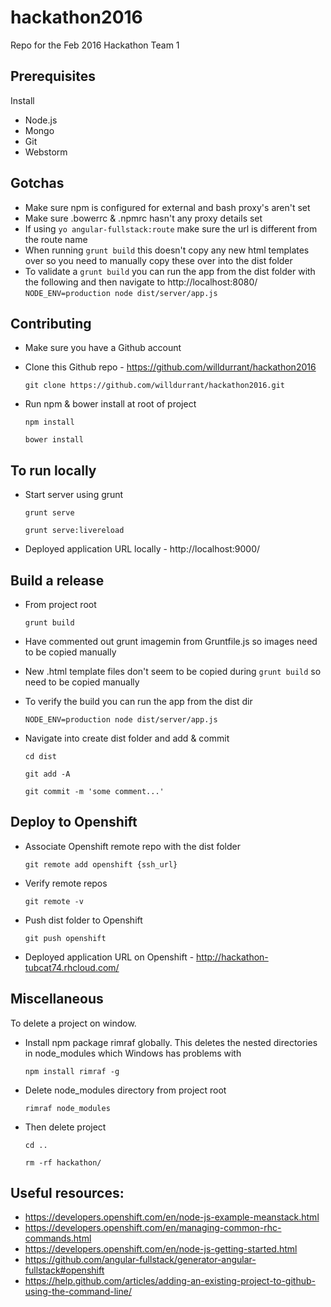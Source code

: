 # hackathon2016
Repo for the Feb 2016 Hackathon Team 1


## Prerequisites 

Install
* Node.js
* Mongo
* Git
* Webstorm


## Gotchas

* Make sure npm is configured for external and bash proxy's aren't set
* Make sure .bowerrc & .npmrc hasn't any proxy details set
* If using ```yo angular-fullstack:route``` make sure the url is different from the route name
* When running ```grunt build``` this doesn't copy any new html templates over so you need to manually copy these over into the dist folder
* To validate a ```grunt build``` you can run the app from the dist folder with the following and then navigate to http://localhost:8080/
    ```NODE_ENV=production node dist/server/app.js```

## Contributing

* Make sure you have a Github account
* Clone this Github repo - https://github.com/willdurrant/hackathon2016

    ```git clone https://github.com/willdurrant/hackathon2016.git```

* Run npm & bower install at root of project

    ```npm install```

    ```bower install```

## To run locally

* Start server using grunt

    ```grunt serve```

    ```grunt serve:livereload```

* Deployed application URL locally - http://localhost:9000/	
	
## Build a release
* From project root

    ```grunt build```
* Have commented out grunt imagemin from Gruntfile.js so images need to be copied manually
* New .html template files don't seem to be copied during ```grunt build``` so need to be copied manually
* To verify the build you can run the app from the dist dir

    ```NODE_ENV=production node dist/server/app.js```


* Navigate into create dist folder and add & commit

    ```cd dist```

    ```git add -A```

    ```git commit -m 'some comment...'```

## Deploy to Openshift	
	
* Associate Openshift remote repo with the dist folder

    ```git remote add openshift {ssh_url}```
	
* Verify remote repos

    ```git remote -v```

* Push dist folder to Openshift

  ```git push openshift```
	
* Deployed application URL on Openshift - http://hackathon-tubcat74.rhcloud.com/


## Miscellaneous

To delete a project on window.
* Install npm package rimraf globally. This deletes the nested directories in node_modules which Windows has problems with

    ```npm install rimraf -g```

* Delete node_modules directory from project root

    ```rimraf node_modules```

* Then delete project

    ```cd ..```

    ```rm -rf hackathon/```
	
## Useful resources:
* https://developers.openshift.com/en/node-js-example-meanstack.html
* https://developers.openshift.com/en/managing-common-rhc-commands.html
* https://developers.openshift.com/en/node-js-getting-started.html
* https://github.com/angular-fullstack/generator-angular-fullstack#openshift
* https://help.github.com/articles/adding-an-existing-project-to-github-using-the-command-line/
